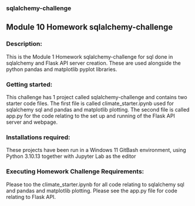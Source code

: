 ### sqlalchemy-challenge

## Module 10 Homework sqlalchemy-challenge
### Description:
This is the Module 1 Homework sqlalchemy-challenge for sql done in sqlalchemy and Flask API server creation. These are used alongside the python pandas and matplotlib pyplot libraries.

### Getting started:
This challenge has 1 project called sqlalchemy-challenge and contains two starter code files. The first file is called climate_starter.ipynb used for sqlalchemy sql and pandas and matplotlib plotting.  The second file is called app.py for the code relating to the set up and running of the Flask API server and webpage.

### Installations required:
These projects have been run in a Windows 11 GitBash environment, using Python 3.10.13 together with Jupyter Lab as the editor

### Executing Homework Challenge Requirements:
Please too the climate_starter.ipynb for all code relating to sqlalchemy sql and pandas and matplotlib plotting.  Please see the app.py file for code relating to Flask API.
